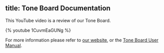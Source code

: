 title: Tone Board Documentation
---

This YouTube video is a review of our Tone Board.

{% youtube 1CuvmEaGUNg %}

For more information please refer to [our website](https://www.khadas.com/tone), or the [Tone Board User Manual](https://docs.khadas.com/toneboard/UserManual.html).

